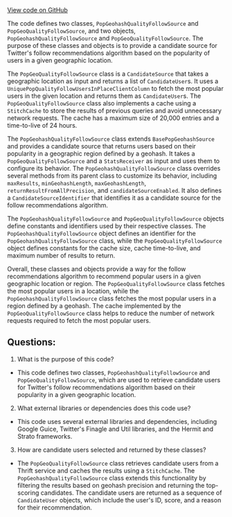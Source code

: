 [View code on GitHub](https://github.com/misbahsy/the-algorithm/follow-recommendations-service/common/src/main/scala/com/twitter/follow_recommendations/common/candidate_sources/geo/PopGeoQualityFollowSource.scala)

The code defines two classes, `PopGeohashQualityFollowSource` and `PopGeoQualityFollowSource`, and two objects, `PopGeohashQualityFollowSource` and `PopGeoQualityFollowSource`. The purpose of these classes and objects is to provide a candidate source for Twitter's follow recommendations algorithm based on the popularity of users in a given geographic location.

The `PopGeoQualityFollowSource` class is a `CandidateSource` that takes a geographic location as input and returns a list of `CandidateUser`s. It uses a `UniquePopQualityFollowUsersInPlaceClientColumn` to fetch the most popular users in the given location and returns them as `CandidateUser`s. The `PopGeoQualityFollowSource` class also implements a cache using a `StitchCache` to store the results of previous queries and avoid unnecessary network requests. The cache has a maximum size of 20,000 entries and a time-to-live of 24 hours.

The `PopGeohashQualityFollowSource` class extends `BasePopGeohashSource` and provides a candidate source that returns users based on their popularity in a geographic region defined by a geohash. It takes a `PopGeoQualityFollowSource` and a `StatsReceiver` as input and uses them to configure its behavior. The `PopGeohashQualityFollowSource` class overrides several methods from its parent class to customize its behavior, including `maxResults`, `minGeohashLength`, `maxGeohashLength`, `returnResultFromAllPrecision`, and `candidateSourceEnabled`. It also defines a `CandidateSourceIdentifier` that identifies it as a candidate source for the follow recommendations algorithm.

The `PopGeohashQualityFollowSource` and `PopGeoQualityFollowSource` objects define constants and identifiers used by their respective classes. The `PopGeohashQualityFollowSource` object defines an identifier for the `PopGeohashQualityFollowSource` class, while the `PopGeoQualityFollowSource` object defines constants for the cache size, cache time-to-live, and maximum number of results to return.

Overall, these classes and objects provide a way for the follow recommendations algorithm to recommend popular users in a given geographic location or region. The `PopGeoQualityFollowSource` class fetches the most popular users in a location, while the `PopGeohashQualityFollowSource` class fetches the most popular users in a region defined by a geohash. The cache implemented by the `PopGeoQualityFollowSource` class helps to reduce the number of network requests required to fetch the most popular users.
## Questions: 
 1. What is the purpose of this code?
- This code defines two classes, `PopGeohashQualityFollowSource` and `PopGeoQualityFollowSource`, which are used to retrieve candidate users for Twitter's follow recommendations algorithm based on their popularity in a given geographic location.

2. What external libraries or dependencies does this code use?
- This code uses several external libraries and dependencies, including Google Guice, Twitter's Finagle and Util libraries, and the Hermit and Strato frameworks.

3. How are candidate users selected and returned by these classes?
- The `PopGeoQualityFollowSource` class retrieves candidate users from a Thrift service and caches the results using a `StitchCache`. The `PopGeohashQualityFollowSource` class extends this functionality by filtering the results based on geohash precision and returning the top-scoring candidates. The candidate users are returned as a sequence of `CandidateUser` objects, which include the user's ID, score, and a reason for their recommendation.
